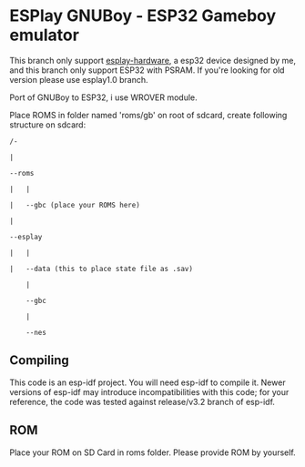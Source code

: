 # ESPlay GNUBoy - ESP32 Gameboy emulator

This branch only support [esplay-hardware], a esp32 device designed by me, and this branch only support ESP32 with PSRAM. If you're looking for old version please use esplay1.0 branch.

[esplay-hardware]: https://github.com/pebri86/esplay-hardware

Port of GNUBoy to ESP32, i use WROVER module.

Place ROMS in folder named 'roms/gb' on root of sdcard, create following structure on sdcard:

	/-

	|

 	--roms

	|	|

	|	--gbc (place your ROMS here)

 	|

 	--esplay

   	|	|

   	|	--data (this to place state file as .sav)

		|

		--gbc

		|

		--nes

Compiling
---------

This code is an esp-idf project. You will need esp-idf to compile it. Newer versions of esp-idf may introduce incompatibilities with this code;
for your reference, the code was tested against release/v3.2 branch of esp-idf.

ROM
---
Place your ROM on SD Card in roms folder. Please provide ROM by yourself.

